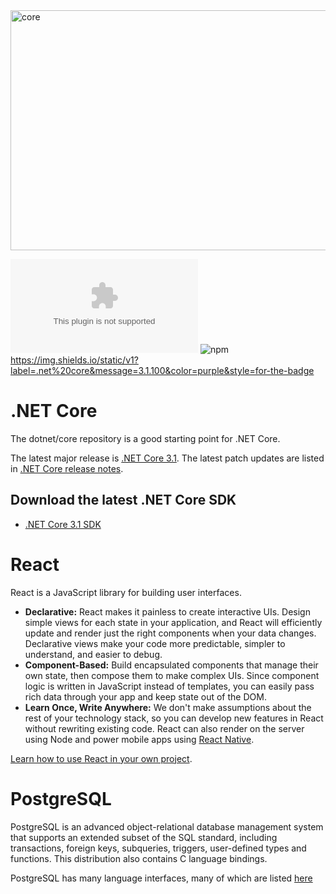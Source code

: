 <img src="https://i.ibb.co/KVS5Wr3/New-Project.png" alt="core" width=683 height=384 border="0">


![GitHub repo size](https://img.shields.io/github/repo-size/hikmetkutuk/hikmetkutuk.com?color=red&style=for-the-badge)
![npm](https://img.shields.io/npm/v/react?label=react&style=for-the-badge)
https://img.shields.io/static/v1?label=.net%20core&message=3.1.100&color=purple&style=for-the-badge

# .NET Core

The dotnet/core repository is a good starting point for .NET Core.

The latest major release is [.NET Core 3.1](release-notes/3.1). The latest patch updates are listed in [.NET Core release notes](release-notes/README.md).

## Download the latest .NET Core SDK

* [.NET Core 3.1 SDK](release-notes/3.1/README.md)

# React

React is a JavaScript library for building user interfaces.

* **Declarative:** React makes it painless to create interactive UIs. Design simple views for each state in your application, and React will efficiently update and render just the right components when your data changes. Declarative views make your code more predictable, simpler to understand, and easier to debug.
* **Component-Based:** Build encapsulated components that manage their own state, then compose them to make complex UIs. Since component logic is written in JavaScript instead of templates, you can easily pass rich data through your app and keep state out of the DOM.
* **Learn Once, Write Anywhere:** We don't make assumptions about the rest of your technology stack, so you can develop new features in React without rewriting existing code. React can also render on the server using Node and power mobile apps using [React Native](https://reactnative.dev/).

[Learn how to use React in your own project](https://reactjs.org/docs/getting-started.html).

# PostgreSQL

PostgreSQL is an advanced object-relational database management system
that supports an extended subset of the SQL standard, including
transactions, foreign keys, subqueries, triggers, user-defined types
and functions.  This distribution also contains C language bindings.

PostgreSQL has many language interfaces, many of which are listed [here](https://www.postgresql.org/download/)
